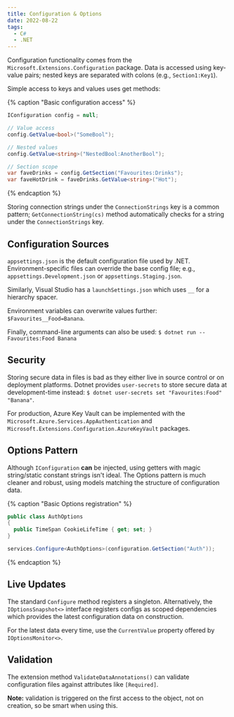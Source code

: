 ```yaml
---
title: Configuration & Options
date: 2022-08-22
tags:
  - C#
  - .NET
---
```


Configuration functionality comes from the `Microsoft.Extensions.Configuration`
package.<!-- more --> Data is accessed using key-value pairs; nested keys are
separated with colons (e.g., `Section1:Key1`).

Simple access to keys and values uses get methods:

{% caption "Basic configuration access" %}

```c#
IConfiguration config = null;

// Value access
config.GetValue<bool>("SomeBool");

// Nested values
config.GetValue<string>("NestedBool:AnotherBool");

// Section scope
var faveDrinks = config.GetSection("Favourites:Drinks");
var faveHotDrink = faveDrinks.GetValue<string>("Hot");
```

{% endcaption %}

Storing connection strings under the `ConnectionStrings` key is a common
pattern; `GetConnectionString(cs)` method automatically checks for a string
under the `ConnectionStrings` key.

## Configuration Sources

`appsettings.json` is the default configuration file used by .NET.
Environment-specific files can override the base config file; e.g.,
`appsettings.Development.json` or `appsettings.Staging.json`.

Similarly, Visual Studio has a `launchSettings.json` which uses `__` for a
hierarchy spacer.

Environment variables can overwrite values further: `$Favourites__Food=Banana`.

Finally, command-line arguments can also be used:
`$ dotnet run --Favourites:Food Banana`

## Security

Storing secure data in files is bad as they either live in source control or on
deployment platforms. Dotnet provides `user-secrets` to store secure data at
development-time instead:
`$ dotnet user-secrets set "Favourites:Food" "Banana"`.

For production, Azure Key Vault can be implemented with the
`Microsoft.Azure.Services.AppAuthentication` and
`Microsoft.Extensions.Configuration.AzureKeyVault` packages.

## Options Pattern

Although `IConfiguration` **can** be injected, using getters with magic
string/static constant strings isn't ideal. The Options pattern is much cleaner
and robust, using models matching the structure of configuration data.

{% caption "Basic Options registration" %}

```c#
public class AuthOptions
{
  public TimeSpan CookieLifeTime { get; set; }
}

services.Configure<AuthOptions>(configuration.GetSection("Auth"));
```

{% endcaption %}

## Live Updates

The standard `Configure` method registers a singleton. Alternatively, the
`IOptionsSnapshot<>` interface registers configs as scoped dependencies which
provides the latest configuration data on construction.

For the latest data every time, use the `CurrentValue` property offered by
`IOptionsMonitor<>`.

## Validation

The extension method `ValidateDataAnnotations()` can validate configuration
files against attributes like `[Required]`.

**Note:** validation is triggered on the first access to the object, not on
creation, so be smart when using this.

